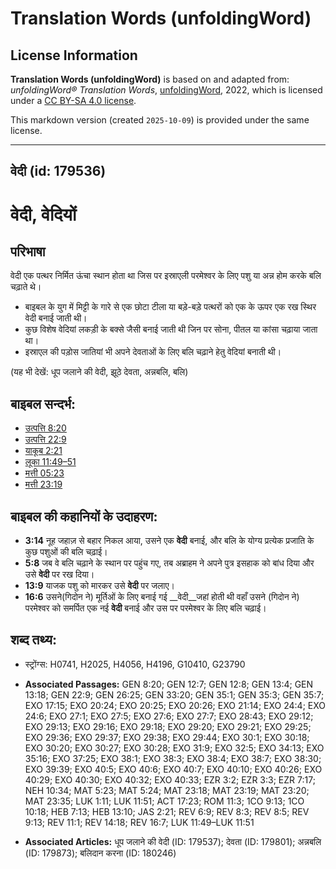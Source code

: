# Translation Words (unfoldingWord)

## License Information

**Translation Words (unfoldingWord)** is based on and adapted from: _unfoldingWord® Translation Words_, [unfoldingWord](https://unfoldingword.org/utw), 2022, which is licensed under a [CC BY-SA 4.0 license](https://creativecommons.org/licenses/by-sa/4.0/legalcode.en).

This markdown version (created `2025-10-09`) is provided under the same license.



--------------------------------

## वेदी (id: 179536)

वेदी, वेदियों
=============

परिभाषा
-------

वेदी एक पत्थर निर्मित ऊंचा स्थान होता था जिस पर इस्राएली परमेश्वर के लिए पशु या अन्न होम करके बलि चढ़ाते थे।

* बाइबल के युग में मिट्टी के गारे से एक छोटा टीला या बड़े\-बड़े पत्थरों को एक के ऊपर एक रख स्थिर वेदी बनाई जाती थी।
* कुछ विशेष वेदियां लकड़ी के बक्से जैसी बनाई जाती थी जिन पर सोना, पीतल या कांसा चढ़ाया जाता था।
* इस्राएल की पड़ोस जातियां भी अपने देवताओं के लिए बलि चढ़ाने हेतु वेदियां बनाती थी।

(यह भी देखें: धूप जलाने की वेदी, झूठे देवता, अन्नबलि, बलि)

बाइबल सन्दर्भ:
--------------

* [उत्पत्ति 8:20](https://ref.ly/Gen8:20)
* [उत्पत्ति 22:9](https://ref.ly/Gen22:9)
* [याकूब 2:21](https://ref.ly/Jas2:21)
* [लूका 11:49–51](https://ref.ly/Luke11:49-Luke11:51)
* [मत्ती 05:23](https://ref.ly/Matt5:23)
* [मत्ती 23:19](https://ref.ly/Matt23:19)

बाइबल की कहानियों के उदाहरण:
----------------------------

* **3:14** नूह जहाज़ से बहार निकल आया, उसने एक **वेदी** बनाई, और बलि के योग्य प्रत्येक प्रजाति के कुछ पशुओं की बलि चढ़ाई।
* **5:8** जब वे बलि चढ़ाने के स्थान पर पहुंच गए, तब अब्राहम ने अपने पुत्र इसहाक को बांध दिया और उसे **वेदी** पर रख दिया।
* **13:9** याजक पशु को मारकर उसे **वेदी** पर जलाए।
* **16:6** उसने(गिदोन ने) मूर्तिओं के लिए बनाई गई \_\_वेदी\_\_जहां होती थी वहाँ उसने (गिदोन ने) परमेश्वर को समर्पित एक नई **वेदी** बनाई और उस पर परमेश्वर के लिए बलि चढ़ाई।

शब्द तथ्य:
----------

* स्ट्रोंग्स: H0741, H2025, H4056, H4196, G10410, G23790

* **Associated Passages:** GEN 8:20; GEN 12:7; GEN 12:8; GEN 13:4; GEN 13:18; GEN 22:9; GEN 26:25; GEN 33:20; GEN 35:1; GEN 35:3; GEN 35:7; EXO 17:15; EXO 20:24; EXO 20:25; EXO 20:26; EXO 21:14; EXO 24:4; EXO 24:6; EXO 27:1; EXO 27:5; EXO 27:6; EXO 27:7; EXO 28:43; EXO 29:12; EXO 29:13; EXO 29:16; EXO 29:18; EXO 29:20; EXO 29:21; EXO 29:25; EXO 29:36; EXO 29:37; EXO 29:38; EXO 29:44; EXO 30:1; EXO 30:18; EXO 30:20; EXO 30:27; EXO 30:28; EXO 31:9; EXO 32:5; EXO 34:13; EXO 35:16; EXO 37:25; EXO 38:1; EXO 38:3; EXO 38:4; EXO 38:7; EXO 38:30; EXO 39:39; EXO 40:5; EXO 40:6; EXO 40:7; EXO 40:10; EXO 40:26; EXO 40:29; EXO 40:30; EXO 40:32; EXO 40:33; EZR 3:2; EZR 3:3; EZR 7:17; NEH 10:34; MAT 5:23; MAT 5:24; MAT 23:18; MAT 23:19; MAT 23:20; MAT 23:35; LUK 1:11; LUK 11:51; ACT 17:23; ROM 11:3; 1CO 9:13; 1CO 10:18; HEB 7:13; HEB 13:10; JAS 2:21; REV 6:9; REV 8:3; REV 8:5; REV 9:13; REV 11:1; REV 14:18; REV 16:7; LUK 11:49–LUK 11:51
* **Associated Articles:** धूप जलाने की वेदी (ID: 179537); देवता (ID: 179801); अन्नबलि (ID: 179873); बलिदान करना (ID: 180246)

